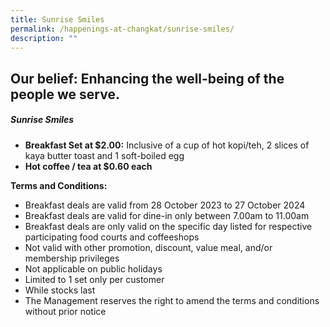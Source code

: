 ```yaml
---
title: Sunrise Smiles
permalink: /happenings-at-changkat/sunrise-smiles/
description: ""
---
```

## Our belief: Enhancing the well-being of the people we serve.

##### **Sunrise Smiles** #####

- **Breakfast Set at $2.00:** Inclusive of a cup of hot kopi/teh, 2 slices of kaya butter toast and 1 soft-boiled egg
- **Hot coffee / tea at $0.60 each**

**Terms and Conditions:**
- Breakfast deals are valid from 28 October 2023 to 27 October 2024
- Breakfast deals are valid for dine-in only between 7.00am to 11.00am 
- Breakfast deals are only valid on the specific day listed for respective participating food courts and coffeeshops
- Not valid with other promotion, discount, value meal, and/or membership privileges
- Not applicable on public holidays
- Limited to 1 set only per customer
- While stocks last
- The Management reserves the right to amend the terms and conditions without prior notice